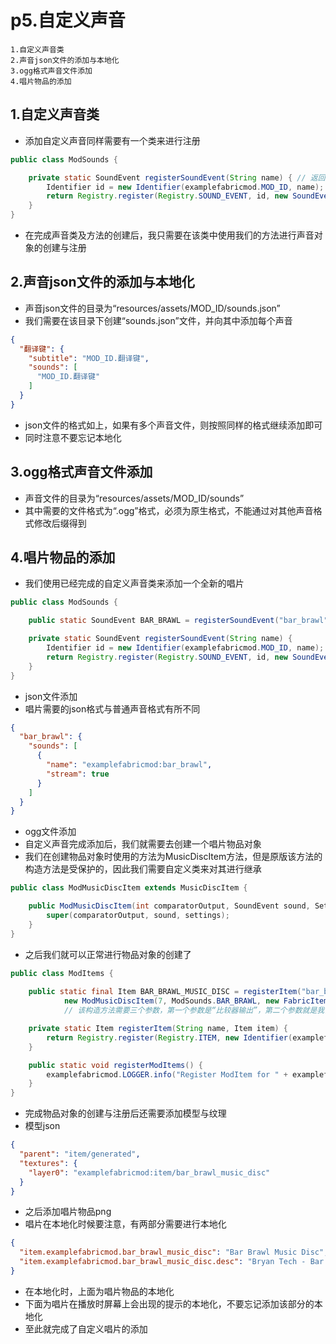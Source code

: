 # p5.自定义声音

    1.自定义声音类
    2.声音json文件的添加与本地化
    3.ogg格式声音文件添加
    4.唱片物品的添加

## 1.自定义声音类
- 添加自定义声音同样需要有一个类来进行注册
```java
public class ModSounds {

    private static SoundEvent registerSoundEvent(String name) { // 返回值为SoundEvent的方法
        Identifier id = new Identifier(examplefabricmod.MOD_ID, name);
        return Registry.register(Registry.SOUND_EVENT, id, new SoundEvent(id)); // 返回一个SoundEvent事件注册
    }
}
```
- 在完成声音类及方法的创建后，我只需要在该类中使用我们的方法进行声音对象的创建与注册


## 2.声音json文件的添加与本地化
- 声音json文件的目录为“resources/assets/MOD_ID/sounds.json”
- 我们需要在该目录下创建“sounds.json”文件，并向其中添加每个声音
```json
{
  "翻译键": {
    "subtitle": "MOD_ID.翻译键",
    "sounds": [
      "MOD_ID.翻译键"
    ]
  }
}
```
- json文件的格式如上，如果有多个声音文件，则按照同样的格式继续添加即可
- 同时注意不要忘记本地化


## 3.ogg格式声音文件添加
- 声音文件的目录为“resources/assets/MOD_ID/sounds”
- 其中需要的文件格式为“.ogg”格式，必须为原生格式，不能通过对其他声音格式修改后缀得到


## 4.唱片物品的添加
- 我们使用已经完成的自定义声音类来添加一个全新的唱片
```java
public class ModSounds {

    public static SoundEvent BAR_BRAWL = registerSoundEvent("bar_brawl"); // 创建一个声音事件对象

    private static SoundEvent registerSoundEvent(String name) {
        Identifier id = new Identifier(examplefabricmod.MOD_ID, name);
        return Registry.register(Registry.SOUND_EVENT, id, new SoundEvent(id));
    }
}
```
- json文件添加
- 唱片需要的json格式与普通声音格式有所不同
```json
{
  "bar_brawl": {
    "sounds": [
      {
        "name": "examplefabricmod:bar_brawl",
        "stream": true
      }
    ]
  }
}
```
- ogg文件添加
- 自定义声音完成添加后，我们就需要去创建一个唱片物品对象
- 我们在创建物品对象时使用的方法为MusicDiscItem方法，但是原版该方法的构造方法是受保护的，因此我们需要自定义类来对其进行继承
```java
public class ModMusicDiscItem extends MusicDiscItem {

    public ModMusicDiscItem(int comparatorOutput, SoundEvent sound, Settings settings) {
        super(comparatorOutput, sound, settings);
    }
}

```
- 之后我们就可以正常进行物品对象的创建了
```java
public class ModItems {
    
    public static final Item BAR_BRAWL_MUSIC_DISC = registerItem("bar_brawl_music_disc",
            new ModMusicDiscItem(7, ModSounds.BAR_BRAWL, new FabricItemSettings().group(ModItemGroup.LOSTsMOD).maxCount(1)));
            // 该构造方法需要三个参数，第一个参数是“比较器输出”，第二个参数就是我们的声音对象，第三个参数为Settings参数

    private static Item registerItem(String name, Item item) {
        return Registry.register(Registry.ITEM, new Identifier(examplefabricmod.MOD_ID, name), item);
    }

    public static void registerModItems() {
        examplefabricmod.LOGGER.info("Register ModItem for " + examplefabricmod.MOD_ID);
    }
}
```
- 完成物品对象的创建与注册后还需要添加模型与纹理
- 模型json
```json
{
  "parent": "item/generated",
  "textures": {
    "layer0": "examplefabricmod:item/bar_brawl_music_disc"
  }
}
```
- 之后添加唱片物品png
- 唱片在本地化时候要注意，有两部分需要进行本地化

```json
{
  "item.examplefabricmod.bar_brawl_music_disc": "Bar Brawl Music Disc",
  "item.examplefabricmod.bar_brawl_music_disc.desc": "Bryan Tech - Bar Brawl(CC0)"
}
```
- 在本地化时，上面为唱片物品的本地化
- 下面为唱片在播放时屏幕上会出现的提示的本地化，不要忘记添加该部分的本地化
- 至此就完成了自定义唱片的添加
